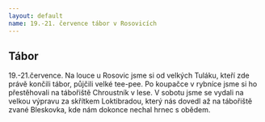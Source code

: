 ```yaml
---
layout: default
name: 19.-21. července tábor v Rosovicích
---
```


<h2>Tábor</h2>
<p>19.-21.července. Na louce u Rosovic jsme si od velkých Tuláku, kteří zde právě končili tábor, půjčili velké tee-pee. Po koupačce v rybníce jsme si ho přestěhovali na tábořiště Chroustník v lese. V sobotu jsme se vydali na velkou výpravu za skřítkem Loktibradou, který nás dovedl až na tábořiště zvané Bleskovka, kde nám dokonce nechal hrnec s obědem.</p>